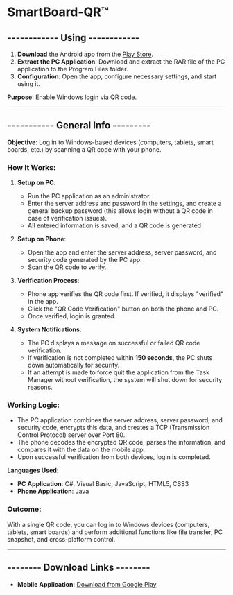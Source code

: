 # SmartBoard-QR™

## ------------ Using ------------

1. **Download** the Android app from the [Play Store](https://play.google.com/store/apps/details?id=com.mtgsoftworks.smartboardqr).
2. **Extract the PC Application**: Download and extract the RAR file of the PC application to the Program Files folder.
3. **Configuration**: Open the app, configure necessary settings, and start using it.

**Purpose**: Enable Windows login via QR code.

---

## ----------- General Info ---------

**Objective**: Log in to Windows-based devices (computers, tablets, smart boards, etc.) by scanning a QR code with your phone.

### How It Works:

1. **Setup on PC**:
   - Run the PC application as an administrator.
   - Enter the server address and password in the settings, and create a general backup password (this allows login without a QR code in case of verification issues).
   - All entered information is saved, and a QR code is generated.

2. **Setup on Phone**:
   - Open the app and enter the server address, server password, and security code generated by the PC app.
   - Scan the QR code to verify.

3. **Verification Process**:
   - Phone app verifies the QR code first. If verified, it displays "verified" in the app.
   - Click the "QR Code Verification" button on both the phone and PC.
   - Once verified, login is granted.

4. **System Notifications**:
   - The PC displays a message on successful or failed QR code verification.
   - If verification is not completed within **150 seconds**, the PC shuts down automatically for security.
   - If an attempt is made to force quit the application from the Task Manager without verification, the system will shut down for security reasons.

### Working Logic:
- The PC application combines the server address, server password, and security code, encrypts this data, and creates a TCP (Transmission Control Protocol) server over Port 80.
- The phone decodes the encrypted QR code, parses the information, and compares it with the data on the mobile app.
- Upon successful verification from both devices, login is completed.

**Languages Used**:
- **PC Application**: C#, Visual Basic, JavaScript, HTML5, CSS3
- **Phone Application**: Java

### Outcome:
With a single QR code, you can log in to Windows devices (computers, tablets, smart boards) and perform additional functions like file transfer, PC snapshot, and cross-platform control.

---

## -------- Download Links --------

- **Mobile Application**: [Download from Google Play](https://play.google.com/store/apps/details?id=com.mtgsoftworks.smartboardqr) 
